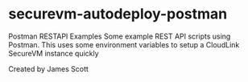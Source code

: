 # securevm-autodeploy-postman
Postman RESTAPI Examples
Some example REST API scripts using Postman.  This uses some environment variables to setup a CloudLink SecureVM instance quickly

Created by James Scott
